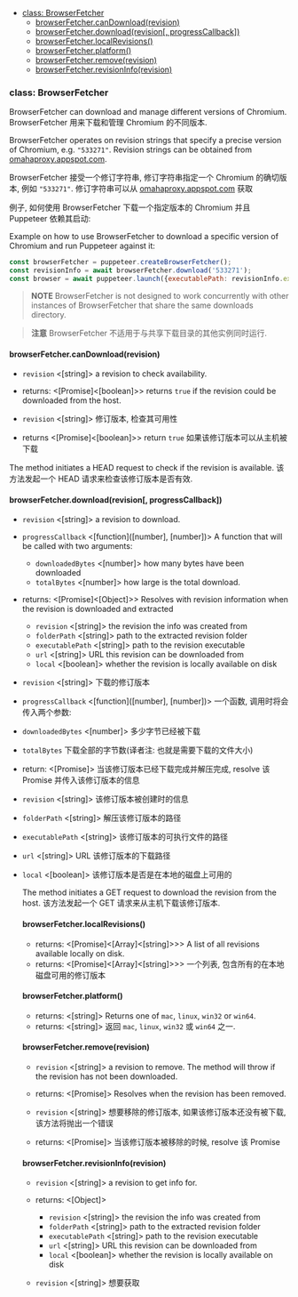 - [class: BrowserFetcher](#class-browserfetcher)
  * [browserFetcher.canDownload(revision)](#browserfetchercandownloadrevision)
  * [browserFetcher.download(revision[, progressCallback])](#browserfetcherdownloadrevision-progresscallback)
  * [browserFetcher.localRevisions()](#browserfetcherlocalrevisions)
  * [browserFetcher.platform()](#browserfetcherplatform)
  * [browserFetcher.remove(revision)](#browserfetcherremoverevision)
  * [browserFetcher.revisionInfo(revision)](#browserfetcherrevisioninforevision)

### class: BrowserFetcher

BrowserFetcher can download and manage different versions of Chromium.
BrowserFetcher 用来下载和管理 Chromium 的不同版本.

BrowserFetcher operates on revision strings that specify a precise version of Chromium, e.g. `"533271"`. Revision strings can be obtained from [omahaproxy.appspot.com](http://omahaproxy.appspot.com/).

BrowserFetcher 接受一个修订字符串, 修订字符串指定一个 Chromium 的确切版本, 例如 `"533271"`. 修订字符串可以从 [omahaproxy.appspot.com](http://omahaproxy.appspot.com/) 获取 

例子, 如何使用 BrowserFetcher 下载一个指定版本的 Chromium 并且 Puppeteer 依赖其启动:

Example on how to use BrowserFetcher to download a specific version of Chromium and run
Puppeteer against it:

```js
const browserFetcher = puppeteer.createBrowserFetcher();
const revisionInfo = await browserFetcher.download('533271');
const browser = await puppeteer.launch({executablePath: revisionInfo.executablePath})
```

> **NOTE** BrowserFetcher is not designed to work concurrently with other
> instances of BrowserFetcher that share the same downloads directory.

> **注意** BrowserFetcher 不适用于与共享下载目录的其他实例同时运行.

#### browserFetcher.canDownload(revision)
- `revision` <[string]> a revision to check availability.
- returns: <[Promise]<[boolean]>>  returns `true` if the revision could be downloaded from the host.

- `revision` <[string]> 修订版本, 检查其可用性
- returns <[Promise]<[boolean]>> return `true` 如果该修订版本可以从主机被下载

The method initiates a HEAD request to check if the revision is available.
该方法发起一个 HEAD 请求来检查该修订版本是否有效.

#### browserFetcher.download(revision[, progressCallback])
- `revision` <[string]> a revision to download.
- `progressCallback` <[function]([number], [number])> A function that will be called with two arguments:
  - `downloadedBytes` <[number]> how many bytes have been downloaded
  - `totalBytes` <[number]> how large is the total download.
- returns: <[Promise]<[Object]>> Resolves with revision information when the revision is downloaded and extracted
  - `revision` <[string]> the revision the info was created from
  - `folderPath` <[string]> path to the extracted revision folder
  - `executablePath` <[string]> path to the revision executable
  - `url` <[string]> URL this revision can be downloaded from
  - `local` <[boolean]> whether the revision is locally available on disk
 
- `revision` <[string]> 下载的修订版本
 - `progressCallback` <[function]([number], [number])> 一个函数, 调用时将会传入两个参数:
 - `downloadedBytes` <[number]> 多少字节已经被下载
 - `totalBytes` <number> 下载全部的字节数(译者注: 也就是需要下载的文件大小)
- return: <[Promise<Object>]> 当该修订版本已经下载完成并解压完成, resolve 该 Promise 并传入该修订版本的信息
 - `revision` <[string]> 该修订版本被创建时的信息
 - `folderPath` <[string]> 解压该修订版本的路径
 - `executablePath` <[string]> 该修订版本的可执行文件的路径
 - `url` <[string]> URL 该修订版本的下载路径
 - `local` <[boolean]> 该修订版本是否是在本地的磁盘上可用的

The method initiates a GET request to download the revision from the host.
该方法发起一个 GET 请求来从主机下载该修订版本.

#### browserFetcher.localRevisions()
- returns: <[Promise]<[Array]<[string]>>> A list of all revisions available locally on disk.
- returns: <[Promise]<[Array]<[string]>>> 一个列表, 包含所有的在本地磁盘可用的修订版本

#### browserFetcher.platform()
- returns: <[string]> Returns one of `mac`, `linux`, `win32` or `win64`.
- returns: <[string]> 返回 `mac`, `linux`, `win32` 或 `win64` 之一.

#### browserFetcher.remove(revision)
- `revision` <[string]> a revision to remove. The method will throw if the revision has not been downloaded.
- returns: <[Promise]> Resolves when the revision has been removed.

- `revision` <[string]> 想要移除的修订版本, 如果该修订版本还没有被下载, 该方法将抛出一个错误
- returns: <[Promise]> 当该修订版本被移除的时候, resolve 该 Promise

#### browserFetcher.revisionInfo(revision)
- `revision` <[string]> a revision to get info for.
- returns: <[Object]>
  - `revision` <[string]> the revision the info was created from
  - `folderPath` <[string]> path to the extracted revision folder
  - `executablePath` <[string]> path to the revision executable
  - `url` <[string]> URL this revision can be downloaded from
  - `local` <[boolean]> whether the revision is locally available on disk

- `revision` <[string]> 想要获取
